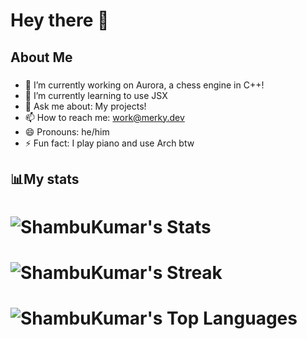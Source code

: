# Hey there 👋


## About Me
###
- 🔭 I’m currently working on Aurora, a chess engine in C++!
- 🌱 I’m currently learning to use JSX
- 💬 Ask me about: My projects!
- 📫 How to reach me: work@merky.dev
- 😄 Pronouns: he/him
- ⚡ Fun fact: I play piano and use Arch btw
###


## 📊My stats


# ![ShambuKumar's Stats](https://github-readme-stats.vercel.app/api?username=ShambuKumar&theme=tokyonight&show_icons=true&hide_border=true&count_private=true)
# ![ShambuKumar's Streak](https://github-readme-streak-stats.herokuapp.com/?user=ShambuKumar&theme=tokyonight&hide_border=true)
# ![ShambuKumar's Top Languages](https://github-readme-stats.vercel.app/api/top-langs/?username=ShambuKumar&theme=tokyonight&show_icons=true&hide_border=true&layout=compact)

